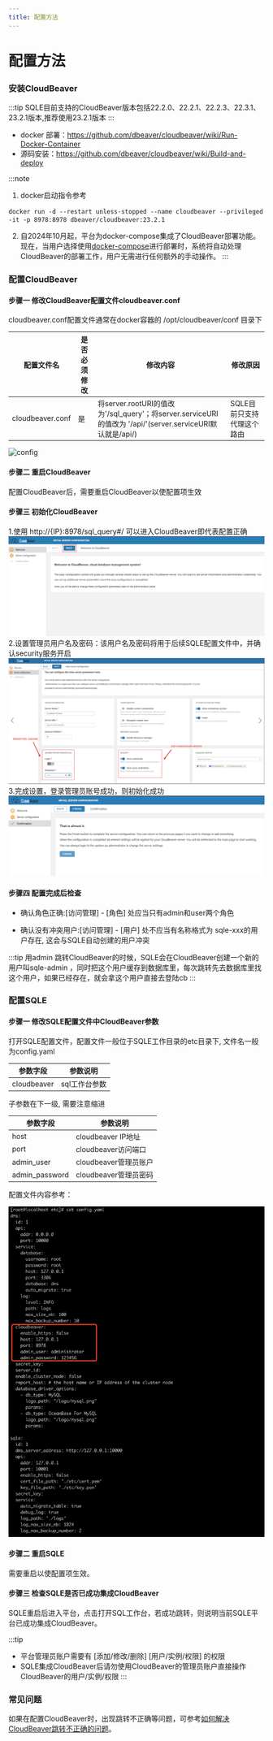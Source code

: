 ```yaml
---
title: 配置方法
---
```


# 配置方法
### 安装CloudBeaver
:::tip
SQLE目前支持的CloudBeaver版本包括22.2.0、22.2.1、22.2.3、22.3.1、23.2.1版本,推荐使用23.2.1版本
:::

* docker 部署：https://github.com/dbeaver/cloudbeaver/wiki/Run-Docker-Container
* 源码安装：https://github.com/dbeaver/cloudbeaver/wiki/Build-and-deploy



:::note
1. docker启动指令参考
``` 
docker run -d --restart unless-stopped --name cloudbeaver --privileged -it -p 8978:8978 dbeaver/cloudbeaver:23.2.1
```
2. 自2024年10月起，平台为docker-compose集成了CloudBeaver部署功能。现在，当用户选择使用[docker-compose](/docs/deploy-manual/DockerCompose.md)进行部署时，系统将自动处理CloudBeaver的部署工作，用户无需进行任何额外的手动操作。
:::

### 配置CloudBeaver
#### 步骤一 修改CloudBeaver配置文件cloudbeaver.conf
cloudbeaver.conf配置文件通常在docker容器的 /opt/cloudbeaver/conf 目录下

|配置文件名 | 是否必须修改 | 修改内容 | 修改原因|
|--|--|--|--|
|cloudbeaver.conf|是|将server.rootURI的值改为'/sql_query'；将server.serviceURI 的值改为 '/api/'(server.serviceURI默认就是/api/)|SQLE目前只支持代理这个路由|
![config](img/config.png)

#### 步骤二 重启CloudBeaver
配置CloudBeaver后，需要重启CloudBeaver以使配置项生效


#### 步骤三 初始化CloudBeaver
1.使用 http://{IP}:8978/sql_query#/ 可以进入CloudBeaver即代表配置正确
![config](img/CBconfig1.png)
2.设置管理员用户名及密码：该用户名及密码将用于后续SQLE配置文件中，并确认security服务开启
![config](img/CBconfig2.png)
3.完成设置，登录管理员账号成功，则初始化成功
![config](img/CBconfig3.png)

#### 步骤四 配置完成后检查
* 确认角色正确:[访问管理] - [角色] 处应当只有admin和user两个角色

* 确认没有冲突用户:[访问管理] - [用户] 处不应当有名称格式为 sqle-xxx的用户存在, 这会与SQLE自动创建的用户冲突

:::tip
用admin 跳转CloudBeaver的时候，SQLE会在CloudBeaver创建一个新的用户叫sqle-admin ，同时把这个用户缓存到数据库里，每次跳转先去数据库里找这个用户，如果已经存在，就会拿这个用户直接去登陆cb 
:::

### 配置SQLE
#### 步骤一 修改SQLE配置文件中CloudBeaver参数
打开SQLE配置文件，配置文件一般位于SQLE工作目录的etc目录下, 文件名一般为config.yaml

|参数字段 | 参数说明 |
|--|-----|
|cloudbeaver|sql工作台参数|

子参数在下一级, 需要注意缩进

|参数字段 |	参数说明|
|--|-----|
|host|cloudbeaver IP地址|
|port | cloudbeaver访问端口|
|admin_user | cloudbeaver管理员账户 |
|admin_password|cloudbeaver管理员密码|

配置文件内容参考：

![sqleconfig](img/sqleconfig.png)

#### 步骤二 重启SQLE
需要重启以使配置项生效。

#### 步骤三 检查SQLE是否已成功集成CloudBeaver
SQLE重启后进入平台，点击打开SQL工作台，若成功跳转，则说明当前SQLE平台已成功集成CloudBeaver。

:::tip
* 平台管理员账户需要有 [添加/修改/删除] [用户/实例/权限] 的权限
* SQLE集成CloudBeaver后请勿使用CloudBeaver的管理员账户直接操作CloudBeaver的用户/实例/权限
:::

### 常见问题
如果在配置CloudBeaver时，出现跳转不正确等问题，可参考[如何解决CloudBeaver跳转不正确的问题](https://github.com/actiontech/sqle/discussions/1521)。